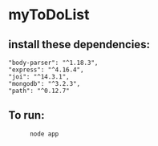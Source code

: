 # myToDoList

## install these dependencies:

    "body-parser": "^1.18.3",
    "express": "^4.16.4",
    "joi": "^14.3.1",
    "mongodb": "^3.2.3",
    "path": "^0.12.7"
   
  ## To run:
          node app
